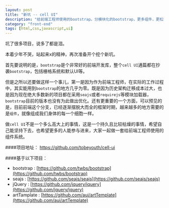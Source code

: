 ```yaml
---
layout: post
title: "新坑 -- cell UI"
description: "给前端工程师使用的bootstrap。分模块化的bootstrap，更多组件，更松散的组织形式。"
category: "front-end"
tags: [html,css,javascript,ui]
---
```




坑了很多项目，说多了都是泪。

本着少年不哭，站起来x的精神，再次准备开个挖个新坑。

首先要说明的是，``bootstrap``是个非常好的前端开发库，整个``cell UI``通篇都在抄袭``bootstrap``，包括栅格系统和默认UI等。

但是之所以还要做这样一个事儿，第一是因为作为前端工程师，在实际的工作过程中，其实能用到``bootstrap``的地方几乎为零。既是因为历史架构迁移成本过大，也是因为现在绝大多数新的项目都在采用``seajs``或者``requirejs``等模块加载器，``bootstrap``目前的版本也没有为此做出优化。还有更重要的一个方面，可以预见的是，目前前端这个分支，已经逐渐摆脱大而全的框架时期，越来越多的地方需要的是``组件``，就像组成我们身体的每一个细胞一样。

做``cell UI``不是一个多么高大上的事情，这是一个持久且比较枯燥的事情，希望自己能坚持下去，也希望更多的人能参与进来，大家一起做一套给前端工程师使用的组件系统。


####项目地址：
https://github.com/tobeyouth/cell-ui

####基于以下项目：

- bootstrap : [https://github.com/twbs/bootstrap](https://github.com/twbs/bootstrap)
- seajs : [https://github.com/seajs/seajs](https://github.com/seajs/seajs)
- jQuery : [https://github.com/jquery/jquery](https://github.com/jquery/jquery) 
- artTamplate : [https://github.com/aui/artTemplate](https://github.com/aui/artTemplate)